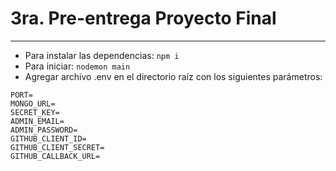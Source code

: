 # 3ra. Pre-entrega Proyecto Final

---

- Para instalar las dependencias: `npm i`
- Para iniciar: `nodemon main`
- Agregar archivo .env en el directorio raíz con los siguientes parámetros:

```
PORT=
MONGO_URL=
SECRET_KEY=
ADMIN_EMAIL=
ADMIN_PASSWORD=
GITHUB_CLIENT_ID=
GITHUB_CLIENT_SECRET=
GITHUB_CALLBACK_URL=
```
